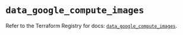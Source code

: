 # `data_google_compute_images`

Refer to the Terraform Registry for docs: [`data_google_compute_images`](https://registry.terraform.io/providers/hashicorp/google/6.39.0/docs/data-sources/compute_images).
